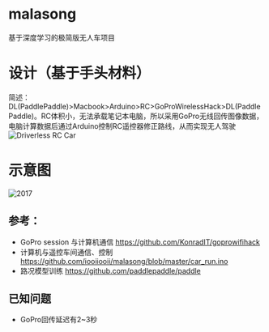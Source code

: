 # malasong
基于深度学习的极简版无人车项目

# 设计（基于手头材料）
简述：DL(PaddlePaddle)>Macbook>Arduino>RC>GoProWirelessHack>DL(PaddlePaddle)。RC体积小，无法承载笔记本电脑，所以采用GoPro无线回传图像数据，电脑计算数据后通过Arduino控制RC遥控器修正路线，从而实现无人驾驶
![Driverless RC Car](https://cloud.githubusercontent.com/assets/25008736/22008938/86215970-dcba-11e6-81f3-16c509ceb0d3.gif)

# 示意图
![2017](https://cloud.githubusercontent.com/assets/25008736/22012978/a5d50caa-dcd1-11e6-9c36-e2cea3707433.gif)


## 参考：
- GoPro session 与计算机通信 https://github.com/KonradIT/goprowifihack
- 计算机与遥控车间通信、控制 https://github.com/iooiiooii/malasong/blob/master/car_run.ino
- 路况模型训练 https://github.com/paddlepaddle/paddle

## 已知问题
- GoPro回传延迟有2~3秒
